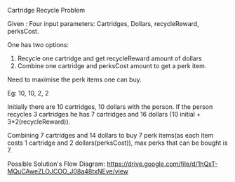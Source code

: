 Cartridge Recycle Problem

Given : 
Four input parameters:
Cartridges, Dollars, recycleReward, perksCost.

One has two options:

1. Recycle one cartridge and get recycleReward amount of dollars
2. Combine one cartridge and perksCost amount to get a perk item.

Need to maximise the perk items one can buy.

Eg: 10, 10, 2, 2

Initially there are 10 cartridges, 10 dollars with the person.
If the person recycles 3 cartridges he has 7 cartridges and 16 dollars (10 initial + 3*2(recycleReward)).

Combining 7 cartridges and 14 dollars to buy 7 perk items(as each item costs 1 cartridge and 2 dollars(perksCost)), 
max perks that can be bought is 7.

Possible Solution's Flow Diagram:
https://drive.google.com/file/d/1hQxT-MQuCAweZLOJCOO_J08a48txNEve/view